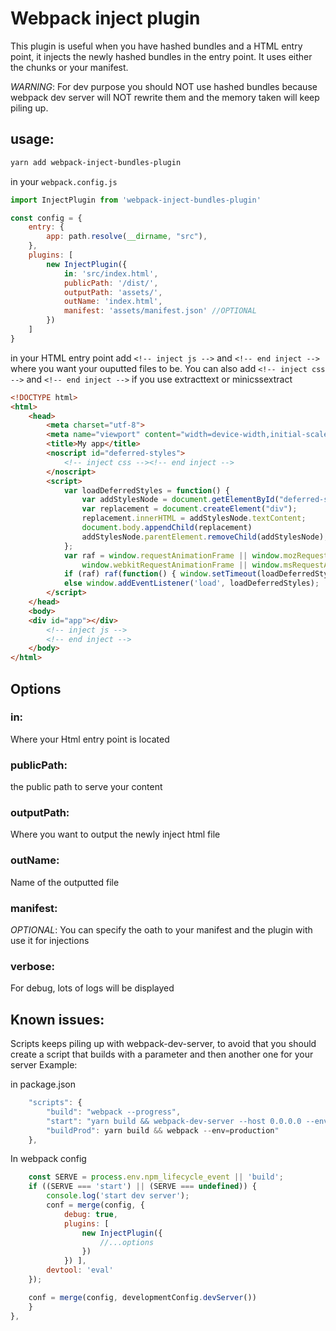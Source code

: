 # Webpack inject plugin
This plugin is useful when you have hashed bundles and a HTML entry point, it injects the newly hashed bundles in the entry point. It uses either the chunks or your manifest.

*WARNING*: For dev purpose you should NOT use hashed bundles because webpack dev server will NOT rewrite them and the memory taken will keep piling up.
## usage: 

```bash
yarn add webpack-inject-bundles-plugin
```

in your `webpack.config.js`
```js
import InjectPlugin from 'webpack-inject-bundles-plugin'

const config = {
    entry: {
        app: path.resolve(__dirname, "src"),
    },
    plugins: [
        new InjectPlugin({
            in: 'src/index.html',
            publicPath: '/dist/',
            outputPath: 'assets/',
            outName: 'index.html',
            manifest: 'assets/manifest.json' //OPTIONAL
        })
    ]
}
```

in your HTML entry point add `<!-- inject js -->` and `<!-- end inject -->` where you want your ouputted files to be.
You can also add `<!-- inject css -->` and `<!-- end inject -->` if you use extracttext or minicssextract
```html
<!DOCTYPE html>
<html>
    <head>
        <meta charset="utf-8">
        <meta name="viewport" content="width=device-width,initial-scale=1.0">
        <title>My app</title>
        <noscript id="deferred-styles">
            <!-- inject css --><!-- end inject -->
        </noscript>
        <script>
            var loadDeferredStyles = function() {
                var addStylesNode = document.getElementById("deferred-styles");
                var replacement = document.createElement("div");
                replacement.innerHTML = addStylesNode.textContent;
                document.body.appendChild(replacement)
                addStylesNode.parentElement.removeChild(addStylesNode);
            };
            var raf = window.requestAnimationFrame || window.mozRequestAnimationFrame ||
                window.webkitRequestAnimationFrame || window.msRequestAnimationFrame;
            if (raf) raf(function() { window.setTimeout(loadDeferredStyles, 0); });
            else window.addEventListener('load', loadDeferredStyles);
        </script>
    </head>
    <body>
    <div id="app"></div>
        <!-- inject js -->
        <!-- end inject -->
    </body>
</html>
```
## Options

### in:
Where your Html entry point is located

### publicPath:
the public path to serve your content

### outputPath:
Where you want to output the newly inject html file

### outName:
Name of the outputted file

### manifest:
*OPTIONAL*: You can specify the oath to your manifest and the plugin with use it for injections

### verbose:
For debug, lots of logs will be displayed

## Known issues:
Scripts keeps piling up with webpack-dev-server, to avoid that you should create a script that builds with a parameter and then another one for your server
Example:

in package.json
```js
    "scripts": {
        "build": "webpack --progress",
        "start": "yarn build && webpack-dev-server --host 0.0.0.0 --env='dev-serv'",
        "buildProd": yarn build && webpack --env=production"
    },
```
In webpack config
```js
    const SERVE = process.env.npm_lifecycle_event || 'build';
    if ((SERVE === 'start') || (SERVE === undefined)) {
        console.log('start dev server');
        conf = merge(config, {
            debug: true,
            plugins: [
                new InjectPlugin({
                    //...options
                })
            }) ],
        devtool: 'eval'
    });

    conf = merge(config, developmentConfig.devServer())
    }
},
```

